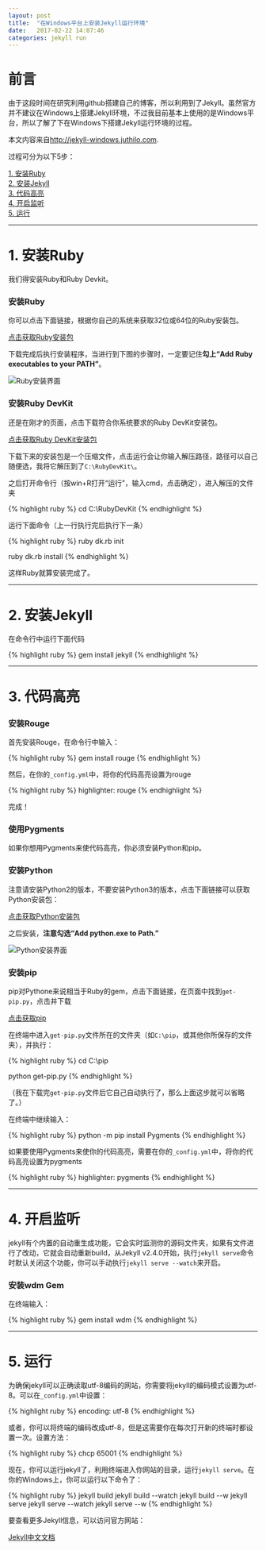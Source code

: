 ```yaml
---
layout: post
title:  "在Windows平台上安装Jekyll运行环境"
date:   2017-02-22 14:07:46
categories: jekyll run
---
```

<h1 id="step0">前言</h1>

由于这段时间在研究利用github搭建自己的博客，所以利用到了Jekyll。虽然官方并不建议在Windows上搭建Jekyll环境，不过我目前基本上使用的是Windows平台，所以了解了下在Windows下搭建Jekyll运行环境的过程。  

本文内容来自<http://jekyll-windows.juthilo.com>.  

过程可分为以下5步：  

[1.  安装Ruby](#step1)  
[2.  安装Jekyll](#step2)  
[3.  代码高亮](#step3)  
[4.  开启监听](#step4)  
[5.  运行](#step5)  

-------------------------------

<h1 id="step1">1. 安装Ruby</h1>

我们得安装Ruby和Ruby Devkit。

### 安装Ruby

你可以点击下面链接，根据你自己的系统来获取32位或64位的Ruby安装包。

<a href="http://rubyinstaller.org/downloads" target="_blank">点击获取Ruby安装包</a>

下载完成后执行安装程序，当进行到下图的步骤时，一定要记住**勾上“Add Ruby executables to your PATH”**。

![Ruby安装界面][img1]

[img1]: http://olr7t6rk5.bkt.clouddn.com/2017/02/run-jekyll-on-windows/20170222094218.png

### 安装Ruby DevKit

还是在刚才的页面，点击下载符合你系统要求的Ruby DevKit安装包。

<a href="http://rubyinstaller.org/downloads" target="_blank">点击获取Ruby DevKit安装包</a>

下载下来的安装包是一个压缩文件，点击运行会让你输入解压路径，路径可以自己随便选，我将它解压到了`C:\RubyDevKit\`。

之后打开命令行（按win+R打开“运行”，输入cmd，点击确定），进入解压的文件夹  

{% highlight ruby %}
cd C:\RubyDevKit
{% endhighlight %}

运行下面命令（上一行执行完后执行下一条）

{% highlight ruby %}
ruby dk.rb init

ruby dk.rb install
{% endhighlight %}

这样Ruby就算安装完成了。

-------------------------------

<h1 id="step2">2. 安装Jekyll</h1>

在命令行中运行下面代码

{% highlight ruby %}
gem install jekyll
{% endhighlight %}

-------------------------------

<h1 id="step3">3. 代码高亮</h1>

### 安装Rouge

首先安装Rouge，在命令行中输入：

{% highlight ruby %}
gem install rouge
{% endhighlight %}

然后，在你的`_config.yml`中，将你的代码高亮设置为rouge

{% highlight ruby %}
highlighter: rouge
{% endhighlight %}

完成！

### 使用Pygments

如果你想用Pygments来使代码高亮，你必须安装Python和pip。

### 安装Python

注意请安装Python2的版本，不要安装Python3的版本，点击下面链接可以获取Python安装包：

<a href="https://www.python.org/downloads" target="_blank">点击获取Python安装包</a>

之后安装，**注意勾选“Add python.exe to Path.”**

![Python安装界面][img2]

[img2]: http://olr7t6rk5.bkt.clouddn.com/2017/02/run-jekyll-on-windows/20170222105648.png

### 安装pip

pip对Pythone来说相当于Ruby的gem，点击下面链接，在页面中找到`get-pip.py`，点击并下载

<a href="https://pip.pypa.io/en/latest/installing" target="_blank">点击获取pip</a>

在终端中进入`get-pip.py`文件所在的文件夹（如`C:\pip`，或其他你所保存的文件夹），并执行：

{% highlight ruby %}
cd C:\pip

python get-pip.py
{% endhighlight %}

（我在下载完`get-pip.py`文件后它自己自动执行了，那么上面这步就可以省略了。）

在终端中继续输入：

{% highlight ruby %}
python -m pip install Pygments
{% endhighlight %}

如果要使用Pygments来使你的代码高亮，需要在你的`_config.yml`中，将你的代码高亮设置为pygments

{% highlight ruby %}
highlighter: pygments
{% endhighlight %}

-------------------------------

<h1 id="step4">4. 开启监听</h1>

jekyll有个内置的自动重生成功能，它会实时监测你的源码文件夹，如果有文件进行了改动，它就会自动重新build，从Jekyll v2.4.0开始，执行`jekyll serve`命令时默认关闭这个功能，你可以手动执行`jekyll serve --watch`来开启。

### 安装wdm Gem

在终端输入：

{% highlight ruby %}
gem install wdm
{% endhighlight %}

-------------------------------

<h1 id="step5">5. 运行</h1>

为确保jekyll可以正确读取utf-8编码的网站，你需要将jekyll的编码模式设置为utf-8。可以在`_config.yml`中设置：

{% highlight ruby %}
encoding: utf-8
{% endhighlight %}

或者，你可以将终端的编码改成utf-8，但是这需要你在每次打开新的终端时都设置一次。设置方法：

{% highlight ruby %}
chcp 65001
{% endhighlight %}

现在，你可以运行jekyll了，利用终端进入你网站的目录，运行`jekyll serve`。在你的Windows上，你可以运行以下命令了：

{% highlight ruby %}
jekyll build
jekyll build --watch
jekyll build --w
jekyll serve
jekyll serve --watch
jekyll serve --w
{% endhighlight %}

要查看更多Jekyll信息，可以访问官方网站：

[Jekyll中文文档][1]

[1]: http://jekyll.com.cn/